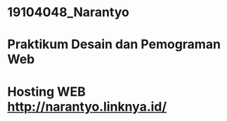 # 19104048_Narantyo
# Praktikum Desain dan Pemograman Web
# Hosting WEB http://narantyo.linknya.id/

